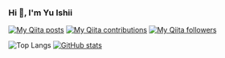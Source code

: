 ### Hi 👋, I'm Yu Ishii

[![My Qiita posts](https://qiita-badge.apiapi.app/s/istone/posts.svg)](http://qiita.com/istone)
[![My Qiita contributions](https://qiita-badge.apiapi.app/s/istone/contributions.svg)](http://qiita.com/istone)
[![My Qiita followers](https://qiita-badge.apiapi.app/s/istone/followers.svg)](http://qiita.com/istone)

![Top Langs](https://github-readme-stats.vercel.app/api/top-langs/?username=istone-you&langs_count=10&layout=compact&hide=html,css,scss,ruby,smarty,jinja)
[![GitHub stats](https://github-readme-stats.vercel.app/api?username=istone-you&theme=transparent&show_icons=true)](https://github.com/mo-ri-regen/github-readme-stats)
